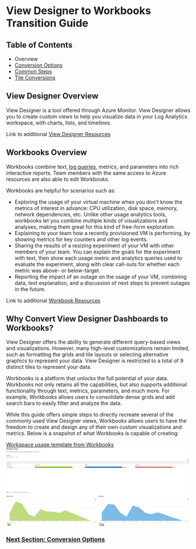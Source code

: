 # View Designer to Workbooks Transition Guide

## Table of Contents
- Overview
- [Conversion Options](./ConversionOptions.md)
- [Common Steps](./CommonSteps.md)
- [Tile Conversions](./TileConversions.md)

## View Designer Overview
View Designer is a tool offered through Azure Monitor. View Designer allows you to create custom views to help you visualize data in your Log Analytics workspace, with charts, lists, and timelines. 

Link to additional [View Designer Resources](https://docs.microsoft.com/en-us/azure/azure-monitor/platform/view-designer)

## Workbooks Overview
Workbooks combine text, [log queries](https://docs.microsoft.com/en-us/azure/azure-monitor/log-query/query-language), metrics, and parameters into rich interactive reports. Team members with the same access to Azure resources are also able to edit Workbooks.

Workbooks are helpful for scenarios such as:

- 	Exploring the usage of your virtual machine when you don't know the metrics of interest in advance: CPU utilization, disk space, memory, network dependencies, etc. Unlike other usage analytics tools, workbooks let you combine multiple kinds of visualizations and analyses, making them great for this kind of free-form exploration.
-	Explaining to your team how a recently provisioned VM is performing, by showing metrics for key counters and other log events.
-	Sharing the results of a resizing experiment of your VM with other members of your team. You can explain the goals for the experiment with text, then show each usage metric and analytics queries used to evaluate the experiment, along with clear call-outs for whether each metric was above- or below-target.
-	Reporting the impact of an outage on the usage of your VM, combining data, text explanation, and a discussion of next steps to prevent outages in the future.

Link to additional [Workbook Resources](https://docs.microsoft.com/en-us/azure/azure-monitor/insights/vminsights-workbooks)

## Why Convert View Designer Dashboards to Workbooks?

View Designer offers the ability to generate different query-based views and visualizations. However, many high-level customizations remain limited, such as formatting the grids and tile layouts or selecting alternative graphics to represent your data. View Designer is restricted to a total of 9 distinct tiles to represent your data.

Workbooks is a platform that unlocks the full potential of your data. Workbooks not only retains all the capabilities, but also supports additional functionality through text, metrics, parameters, and much more. For example, Workbooks allows users to consolidate dense grids and add search bars to easily filter and analyze the data. 

While this guide offers simple steps to directly recreate several of the commonly used View Designer views, Workbooks allows users to have the freedom to create and design any of their own custom visualizations and metrics. Below is a snapshot of what Workbooks is capable of creating:

[Workspace usage template from Workbooks](https://go.microsoft.com/fwlink/?linkid=874159&resourceId=Azure%20Monitor&featureName=Workbooks&itemId=community-Workbooks%2FAzure%20Monitor%20-%20Workspaces%2FWorkspace%20Usage&workbookTemplateName=Workspace%20Usage&func=NavigateToPortalFeature&type=workbook)
![Example of Workbooks Application](./Examples/WBTemplateEX.jpg)

### [Next Section: Conversion Options](./ConversionOptions.md)